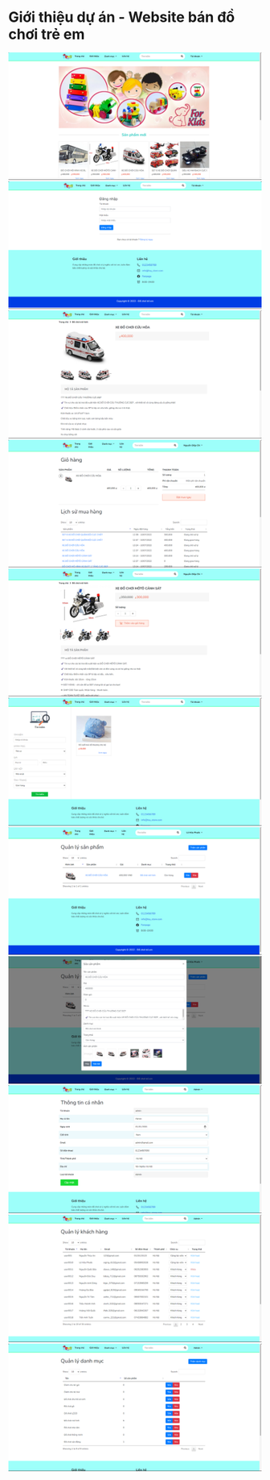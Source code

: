 # Giới thiệu dự án - Website bán đồ chơi trẻ em

![Website bán đồ chơi trẻ em](./Images/toys%20(8).png)
![Website bán đồ chơi trẻ em](./Images/toys%20(11).png)
![Website bán đồ chơi trẻ em](./Images/toys%20(9).png)
![Website bán đồ chơi trẻ em](./Images/toys%20(7).png)
![Website bán đồ chơi trẻ em](./Images/toys%20(6).png)
![Website bán đồ chơi trẻ em](./Images/toys%20(10).png)
![Website bán đồ chơi trẻ em](./Images/toys%20(4).png)
![Website bán đồ chơi trẻ em](./Images/toys%20(5).png)
![Website bán đồ chơi trẻ em](./Images/toys%20(1).png)
![Website bán đồ chơi trẻ em](./Images/toys%20(2).png)
![Website bán đồ chơi trẻ em](./Images/toys%20(3).png)